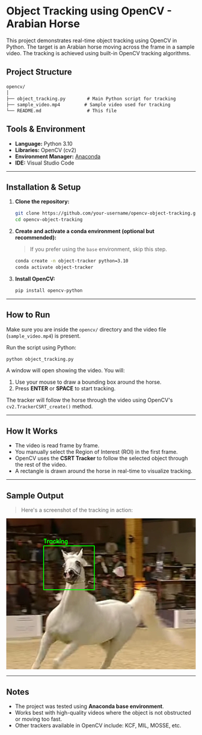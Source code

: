 #  Object Tracking using OpenCV - Arabian Horse

This project demonstrates real-time object tracking using OpenCV in Python. The target is an Arabian horse moving across the frame in a sample video. The tracking is achieved using built-in OpenCV tracking algorithms.

##  Project Structure

```
opencv/
│
├── object_tracking.py        # Main Python script for tracking
├── sample_video.mp4         # Sample video used for tracking
└── README.md                 # This file
```

##  Tools & Environment

- **Language:** Python 3.10
- **Libraries:** OpenCV (cv2)
- **Environment Manager:** [Anaconda](https://www.anaconda.com/)
- **IDE:** Visual Studio Code

---

##  Installation & Setup

1. **Clone the repository:**
   ```bash
   git clone https://github.com/your-username/opencv-object-tracking.git
   cd opencv-object-tracking
   ```

2. **Create and activate a conda environment (optional but recommended):**
   > If you prefer using the `base` environment, skip this step.

   ```bash
   conda create -n object-tracker python=3.10
   conda activate object-tracker
   ```

3. **Install OpenCV:**
   ```bash
   pip install opencv-python
   ```

---

##  How to Run

Make sure you are inside the `opencv/` directory and the video file (`sample_video.mp4`) is present.

Run the script using Python:

```bash
python object_tracking.py
```

A window will open showing the video. You will:
1. Use your mouse to draw a bounding box around the horse.
2. Press **ENTER** or **SPACE** to start tracking.

The tracker will follow the horse through the video using OpenCV's `cv2.TrackerCSRT_create()` method.

---

##  How It Works

- The video is read frame by frame.
- You manually select the Region of Interest (ROI) in the first frame.
- OpenCV uses the **CSRT Tracker** to follow the selected object through the rest of the video.
- A rectangle is drawn around the horse in real-time to visualize tracking.

---

##  Sample Output

> Here's a screenshot of the tracking in action:

![Tracking Preview](tracking_screenshot.png)

---

##  Notes

- The project was tested using **Anaconda base environment**.
- Works best with high-quality videos where the object is not obstructed or moving too fast.
- Other trackers available in OpenCV include: KCF, MIL, MOSSE, etc.


